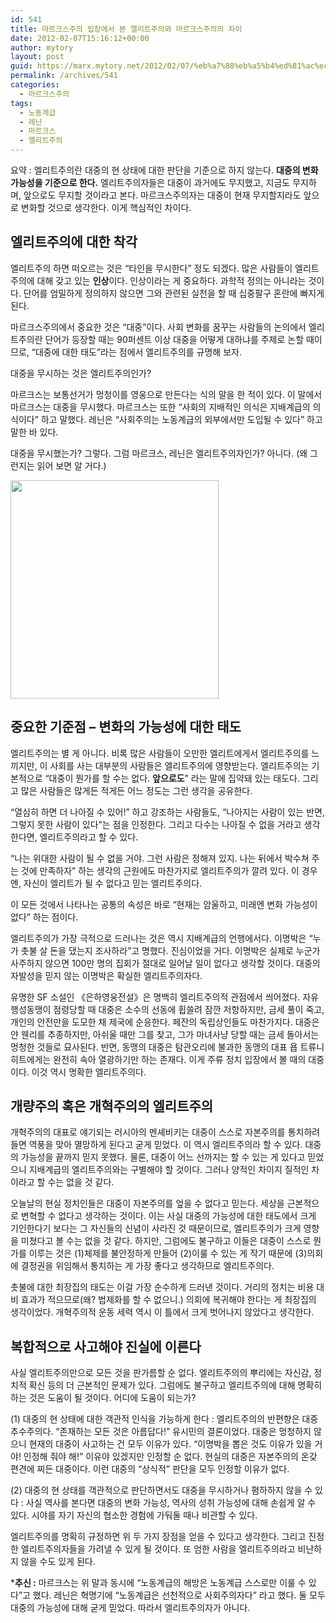```yaml
---
id: 541
title: 마르크스주의 입장에서 본 엘리트주의와 마르크스주의의 차이
date: 2012-02-07T15:16:12+00:00
author: mytory
layout: post
guid: https://marx.mytory.net/2012/02/07/%eb%a7%88%eb%a5%b4%ed%81%ac%ec%8a%a4%ec%a3%bc%ec%9d%98-%ec%9e%85%ec%9e%a5%ec%97%90%ec%84%9c-%eb%b3%b8-%ec%97%98%eb%a6%ac%ed%8a%b8%ec%a3%bc%ec%9d%98%ec%99%80-%eb%a7%88%eb%a5%b4%ed%81%ac%ec%8a%a4/
permalink: /archives/541
categories:
  - 마르크스주의
tags:
  - 노동계급
  - 레닌
  - 마르크스
  - 엘리트주의
---
```

요약 : 엘리트주의란 대중의 현 상태에 대한 판단을 기준으로 하지 않는다. **대중의 변화 가능성을 기준으로 한다.** 엘리트주의자들은 대중이 과거에도 무지했고, 지금도 무지하며, 앞으로도 무지할 것이라고 본다. 마르크스주의자는 대중이 현재 무지할지라도 앞으로 변화할 것으로 생각한다. 이게 핵심적인 차이다.

## 엘리트주의에 대한 착각

엘리트주의 하면 떠오르는 것은 &#8220;타인을 무시한다&#8221; 정도 되겠다. 많은 사람들이 엘리트주의에 대해 갖고 있는 **인상**이다. 인상이라는 게 중요하다. 과학적 정의는 아니라는 것이다. 단어를 엄밀하게 정의하지 않으면 그와 관련된 실천을 할 때 십중팔구 혼란에 빠지게 된다.

마르크스주의에서 중요한 것은 &#8220;대중&#8221;이다. 사회 변화를 꿈꾸는 사람들의 논의에서 엘리트주의란 단어가 등장할 때는 90퍼센트 이상 대중을 어떻게 대하냐를 주제로 논할 때이므로, &#8220;대중에 대한 태도&#8221;라는 점에서 엘리트주의를 규명해 보자.

대중을 무시하는 것은 엘리트주의인가?

마르크스는 보통선거가 멍청이를 영웅으로 만든다는 식의 말을 한 적이 있다. 이 말에서 마르크스는 대중을 무시했다. 마르크스는 또한 &#8220;사회의 지배적인 의식은 지배계급의 의식이다&#8221; 하고 말했다. 레닌은 &#8220;사회주의는 노동계급의 외부에서만 도입될 수 있다&#8221; 하고 말한 바 있다.

대중을 무시했는가? 그렇다. 그럼 마르크스, 레닌은 엘리트주의자인가? 아니다. (왜 그런지는 읽어 보면 알 거다.)

<img src="https://marx.mytory.net/wp-content/uploads/1/cfile24.uf.170F1D394F31401B2862D9.gif" class="aligncenter" width="333" height="349" alt="" filename="marx-4.gif" filemime="image/jpeg" />

## 중요한 기준점 &#8211; 변화의 가능성에 대한 태도

엘리트주의는 별 게 아니다. 비록 많은 사람들이 오만한 엘리트에게서 엘리트주의를 느끼지만, 이 사회를 사는 대부분의 사람들은 엘리트주의에 영향받는다. 엘리트주의는 기본적으로 &#8220;대중이 뭔가를 할 수는 없다. **앞으로도**&#8221; 라는 말에 집약돼 있는 태도다. 그리고 많은 사람들은 많게든 적게든 어느 정도는 그런 생각을 공유한다.

&#8220;열심히 하면 더 나아질 수 있어!&#8221; 하고 강조하는 사람들도, &#8220;나아지는 사람이 있는 반면, 그렇지 못한 사람이 있다&#8221;는 점을 인정한다. 그리고 다수는 나아질 수 없을 거라고 생각한다면, 엘리트주의라고 할 수 있다.

&#8220;나는 위대한 사람이 될 수 없을 거야. 그런 사람은 정해져 있지. 나는 뒤에서 박수쳐 주는 것에 만족하자&#8221; 하는 생각의 근원에도 마찬가지로 엘리트주의가 깔려 있다. 이 경우엔, 자신이 엘리트가 될 수 없다고 믿는 엘리트주의다.

이 모든 것에서 나타나는 공통의 속성은 바로 &#8220;현재는 암울하고, 미래엔 변화 가능성이 없다&#8221; 하는 점이다.

엘리트주의가 가장 극적으로 드러나는 것은 역시 지배계급의 언행에서다. 이명박은 &#8220;누가 촛불 살 돈을 댔는지 조사하라&#8221;고 명했다. 진심이었을 거다. 이명박은 실제로 누군가 사주하지 않으면 100만 명의 집회가 절대로 일어날 일이 없다고 생각할 것이다. 대중의 자발성을 믿지 않는 이명박은 확실한 엘리트주의자다.

유명한 SF 소설인 《은하영웅전설》은 명백히 엘리트주의적 관점에서 씌어졌다. 자유행성동맹이 점령당할 때 대중은 소수의 선동에 휩쓸려 잠깐 저항하지만, 금세 풀이 죽고, 개인의 안전만을 도모한 채 제국에 순응한다. 페잔의 독립상인들도 마찬가지다. 대중은 얀 웬리를 추종하지만, 아쉬울 때만 그를 찾고, 그가 마녀사냥 당할 때는 금세 돌아서는 멍청한 것들로 묘사된다. 반면, 동맹의 대중은 탐관오리에 불과한 동맹의 대표 욥 트류니히트에게는 완전히 속아 열광하기만 하는 존재다. 이게 주류 정치 입장에서 볼 때의 대중이다. 이것 역시 명확한 엘리트주의다.

## 개량주의 혹은 개혁주의의 엘리트주의

개혁주의의 대표로 얘기되는 러시아의 멘셰비키는 대중이 스스로 자본주의를 통치하려 들면 역풍을 맞아 멸망하게 된다고 굳게 믿었다. 이 역시 엘리트주의라 할 수 있다. 대중의 가능성을 끝까지 믿지 못했다. 물론, 대중이 어느 선까지는 할 수 있는 게 있다고 믿었으니 지배계급의 엘리트주의와는 구별해야 할 것이다. 그러나 양적인 차이지 질적인 차이라고 할 수는 없을 것 같다.

오늘날의 현실 정치인들은 대중이 자본주의를 엎을 수 없다고 믿는다. 세상을 근본적으로 변혁할 수 없다고 생각하는 것이다. 이는 사실 대중의 가능성에 대한 태도에서 크게 기인한다기 보다는 그 자신들의 신념이 사라진 것 때문이므로, 엘리트주의가 크게 영향을 미쳤다고 볼 수는 없을 것 같다. 하지만, 그럼에도 불구하고 이들은 대중이 스스로 뭔가를 이루는 것은 (1)체제를 불안정하게 만들어 (2)이룰 수 있는 게 작기 때문에 (3)의회에 결정권을 위임해서 통치하는 게 가장 좋다고 생각하므로 엘리트주의다.

촛불에 대한 최장집의 태도는 이걸 가장 순수하게 드러낸 것이다. 거리의 정치는 비용 대비 효과가 적으므로(왜? 법제화를 할 수 없으니.) 의회에 복귀해야 한다는 게 최장집의 생각이었다. 개혁주의적 운동 세력 역시 이 틀에서 크게 벗어나지 않았다고 생각한다.

## 복합적으로 사고해야 진실에 이른다

사실 엘리트주의만으로 모든 것을 판가름할 순 없다. 엘리트주의의 뿌리에는 자신감, 정치적 확신 등의 더 근본적인 문제가 있다. 그럼에도 불구하고 엘리트주의에 대해 명확히 하는 것은 도움이 될 것이다. 어디에 도움이 되는가?

(1) 대중의 현 상태에 대한 객관적 인식을 가능하게 한다 : 엘리트주의의 반편향은 대중추수주의다. &#8220;존재하는 모든 것은 아름답다!&#8221; 유시민의 결론이었다. 대중은 멍청하지 않으니 현재의 대중이 사고하는 건 모두 이유가 있다. &#8220;이명박을 뽑은 것도 이유가 있을 거야! 인정해 줘야 해!&#8221; 이유야 있겠지만 인정할 순 없다. 현실의 대중은 자본주의의 온갖 편견에 찌든 대중이다. 이런 대중의 &#8220;상식적&#8221; 판단을 모두 인정할 이유가 없다.

(2) 대중의 현 상태를 객관적으로 판단하면서도 대중을 무시하거나 폄하하지 않을 수 있다 : 사실 역사를 본다면 대중의 변화 가능성, 역사의 성취 가능성에 대해 손쉽게 알 수 있다. 시야를 자기 자신의 협소한 경험에 가둬둘 때나 비관할 수 있다.

엘리트주의를 명확히 규정하면 위 두 가지 장점을 얻을 수 있다고 생각한다. 그리고 진정한 엘리트주의자들을 가려낼 수 있게 될 것이다. 또 엄한 사람을 엘리트주의라고 비난하지 않을 수도 있게 된다.

***추신 :** 마르크스는 위 말과 동시에 &#8220;노동계급의 해방은 노동계급 스스로만 이룰 수 있다&#8221;고 했다. 레닌은 혁명기에 &#8220;노동계급은 선천적으로 사회주의자다&#8221; 라고 했다. 둘 모두 대중의 가능성에 대해 굳게 믿었다. 따라서 엘리트주의자가 아니다. 

&nbsp;